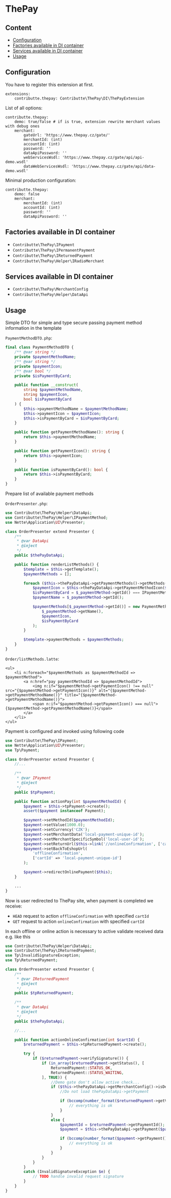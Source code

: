 # ThePay

## Content

- [Configuration](#configuration)
- [Factories available in DI container](#factories-available-in-di-container)
- [Services available in DI container](#services-available-in-di-container)
- [Usage](#usage)

## Configuration

You have to register this extension at first.

```neon
extensions:
	contributte.thepay: Contributte\ThePay\DI\ThePayExtension
```

List of all options:

```neon
contributte.thepay:
	demo: true/false # if is true, extension rewrite merchant values with debug ones
	merchant:
		gateUrl: 'https://www.thepay.cz/gate/'
		merchantId: (int)
		accountId: (int)
		password: ''
		dataApiPassword: ''
		webServicesWsdl: 'https://www.thepay.cz/gate/api/api-demo.wsdl'
		dataWebServicesWsdl: 'https://www.thepay.cz/gate/api/data-demo.wsdl'
```

Minimal production configuration:

```neon
contributte.thepay:
	demo: false
	merchant:
		merchantId: (int)
		accountId: (int)
		password: ''
		dataApiPassword: ''
```

## Factories available in DI container

- `Contributte\ThePay\IPayment`
- `Contributte\ThePay\IPermanentPayment`
- `Contributte\ThePay\IReturnedPayment`
- `Contributte\ThePay\Helper\IRadioMerchant`

## Services available in DI container

- `Contributte\ThePay\MerchantConfig`
- `Contributte\ThePay\Helper\DataApi`

## Usage

Simple DTO for simple and type secure passing payment method information in the template

`PaymentMethodDTO.php`:
```php
final class PaymentMethodDTO {
	/** @var string */
	private $paymentMethodName;
	/** @var string */
	private $paymentIcon;
	/** @var bool */
	private $isPaymentByCard;

	public function __construct(
		string $paymentMethodName,
		string $paymentIcon,
		bool $isPaymentByCard
	) {
		$this->paymentMethodName = $paymentMethodName;
		$this->paymentIcon = $paymentIcon;
		$this->isPaymentByCard = $isPaymentByCard;
	}

	public function getPaymentMethodName(): string {
		return $this->paymentMethodName;
	}

	public function getPaymentIcon(): string {
		return $this->paymentIcon;
	}

	public function isPaymentByCard(): bool {
		return $this->isPaymentByCard;
	}
}
```

Prepare list of available payment methods

`OrderPresenter.php`:

```php
use Contributte\ThePay\Helper\DataApi;
use Contributte\ThePay\Helper\IPaymentMethod;
use Nette\Application\UI\Presenter;

class OrderPresenter extend Presenter {
	/**
	 * @var DataApi
	 * @inject
	 */
	public $thePayDataApi;

	public function renderListMethods() {
		$template = $this->getTemplate();
		$paymentMethods = [];

		foreach ($this->thePayDataApi->getPaymentMethods()->getMethods() as $_paymentMethod) {
			$paymentIcon = $this->thePayDataApi->getPaymentMethodIcon($_paymentMethod, '209x127');
			$isPaymentByCard = $_paymentMethod->getId() === IPaymentMethod::CREDIT_CARD_PAYMENT_ID;
			$paymentName = $_paymentMethod->getId();

			$paymentMethods[$_paymentMethod->getId()] = new PaymentMethodDTO(
				$_paymentMethod->getName(),
				$paymentIcon,
				$isPaymentByCard
			);
		}

		$template->paymentMethods = $paymentMethods;
	}
}
```

`Order/listMethods.latte`:

```latte
<ul>
    <li n:foreach="$paymentMethods as $paymentMethodId => $paymentMethod">
        <a n:href="pay paymentMethodId => $paymentMethodId">
            <img n:if="$paymentMethod->getPaymentIcon() !== null" src="{$paymentMethod->getPaymentIcon()}" alt="{$paymentMethod->getPaymentMethodName()}" title="{$paymentMethod->getPaymentMethodName()}">
            <span n:if="$paymentMethod->getPaymentIcon() === null">{$paymentMethod->getPaymentMethodName()}</span>
        </a>
    </li>
</ul>
```

Payment is configured and invoked using following code

```php
use Contributte\ThePay\IPayment;
use Nette\Application\UI\Presenter;
use Tp\Payment;

class OrderPresenter extend Presenter {
	//...

	/**
	 * @var IPayment
	 * @inject
	 */
	public $tpPayment;

	public function actionPay(int $paymentMethodId) {
		$payment = $this->tpPayment->create();
		assert($payment instanceof Payment);

		$payment->setMethodId($paymentMethodId);
		$payment->setValue(1000.0);
		$payment->setCurrency('CZK');
		$payment->setMerchantData('local-payment-unique-id');
		$payment->setMerchantSpecificSymbol('local-user-id');
		$payment->setReturnUrl($this->link('//onlineConfirmation', ['cartId' => 'local-payment-unique-id']));
		$payment->setBackToEshopUrl(
			'offlineConfirmation',
			['cartId' => 'local-payment-unique-id']
		);

		$payment->redirectOnlinePayment($this);
	}

	...
}
```

Now is user redirected to ThePay site, when payment is completed we receive:
- `HEAD` request to action `offlineConfirmation` with specified `cartId`
- `GET` request to action `onlineConfirmation` with specified `cartId`

In each offline or online action is necessary to active validate received data e.g. like this

```php
use Contributte\ThePay\Helper\DataApi;
use Contributte\ThePay\IReturnedPayment;
use Tp\InvalidSignatureException;
use Tp\ReturnedPayment;

class OrderPresenter extend Presenter {
	/**
	 * @var IReturnedPayment
	 * @inject
	 */
	public $tpReturnedPayment;

	/**
	 * @var DataApi
	 * @inject
	 */
	public $thePayDataApi;

	//...

	public function actionOnlineConfirmation(int $cartId) {
		$returnedPayment = $this->tpReturnedPayment->create();

		try {
			if ($returnedPayment->verifySignature()) {
				if (in_array($returnedPayment->getStatus(), [
					ReturnedPayment::STATUS_OK,
					ReturnedPayment::STATUS_WAITING,
				], TRUE)) {
					//Demo gate don't allow active check...
					if ($this->thePayDataApi->getMerchantConfig()->isDemo()) {
						//Do not load thePayDataApi->getPayment

						if (bccomp(number_format($returnedPayment->getValue(), 2, '.', ''), '1000.00', 2) === 0) {
							// everything is ok
						}
					}
					else {
						$paymentId = $returnedPayment->getPaymentId();
						$payment = $this->thePayDataApi->getPayment($paymentId);

						if (bccomp(number_format($payment->getPayment()->getValue(), 2, '.', ''), '1000.00', 2) === 0) {
							// everything is ok
						}
					}
				}
			}
		}
		catch (InvalidSignatureException $e) {
			// TODO handle invalid request signature
		}
	}
}
```
